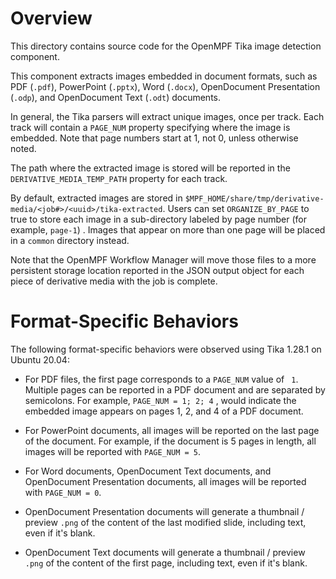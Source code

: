 # Overview

This directory contains source code for the OpenMPF Tika image detection component.

This component extracts images embedded in document formats, such as PDF (`.pdf`), PowerPoint (`.pptx`),
Word (`.docx`), OpenDocument Presentation (`.odp`), and OpenDocument Text (`.odt`) documents.

In general, the Tika parsers will extract unique images, once per track. Each track will contain a `PAGE_NUM` property
specifying where the image is embedded. Note that page numbers start at 1, not 0, unless otherwise noted.

The path where the extracted image is stored will be reported in the `DERIVATIVE_MEDIA_TEMP_PATH` property for each
track.

By default, extracted images are stored in `$MPF_HOME/share/tmp/derivative-media/<job#>/<uuid>/tika-extracted`. Users
can set `ORGANIZE_BY_PAGE` to true to store each image in a sub-directory labeled by page number (for example, `page-1`)
. Images that appear on more than one page will be placed in a `common` directory instead.

Note that the OpenMPF Workflow Manager will move those files to a more persistent storage location reported in
the JSON output object for each piece of derivative media with the job is complete.

# Format-Specific Behaviors

The following format-specific behaviors were observed using Tika 1.28.1 on Ubuntu 20.04:

- For PDF files, the first page corresponds to a `PAGE_NUM` value of `
  1`. Multiple pages can be reported in a PDF document and are separated by semicolons. For
  example, `PAGE_NUM = 1; 2; 4`
  , would indicate the embedded image appears on pages 1, 2, and 4 of a PDF document.

- For PowerPoint documents, all images will be reported on the last page of the document. For example, if the document
  is 5 pages in length, all images will be reported with `PAGE_NUM = 5`.

- For Word documents, OpenDocument Text documents, and OpenDocument Presentation documents, all images will be reported
  with `PAGE_NUM = 0`.

- OpenDocument Presentation documents will generate a thumbnail / preview `.png` of the content of the last modified
  slide, including text, even if it's blank.

- OpenDocument Text documents will generate a thumbnail / preview `.png` of the content of the first page, including
  text, even if it's blank.
